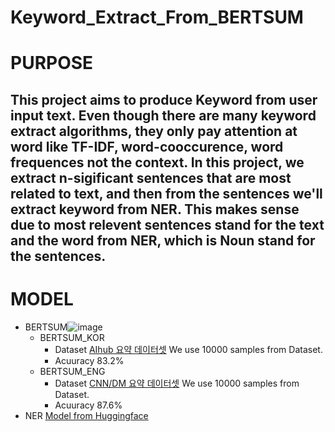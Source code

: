 # **Keyword_Extract_From_BERTSUM**
# **PURPOSE**
  This project aims to produce Keyword from user input text. 
  Even though there are many keyword extract algorithms, they only pay attention at **word** like TF-IDF, word-cooccurence, word frequences not the context.
  In this project, we extract n-sigificant sentences that are most related to text, and then from the sentences we'll extract keyword from NER.
  This makes sense due to most relevent sentences stand for the text and the word from NER, which is Noun stand for the sentences.
---
# **MODEL**
  + BERTSUM![image](https://user-images.githubusercontent.com/68415111/214734663-231274cd-7a0e-4f4b-9e3f-b79c8fb25a89.png)
    + BERTSUM_KOR
      + Dataset
        [AIhub 요약 데이터셋](https://aihub.or.kr/aihubdata/data/view.do?currMenu=115&topMenu=100&aihubDataSe=realm&dataSetSn=97)
        We use 10000 samples from Dataset.
      + Acuuracy
        83.2%
    + BERTSUM_ENG
      + Dataset
        [CNN/DM 요약 데이터셋](https://github.com/abisee/cnn-dailymail)
        We use 10000 samples from Dataset.
      + Acuuracy
        87.6%
  + NER
    [Model from Huggingface](https://huggingface.co/xlm-roberta-large-finetuned-conll03-english)
    
